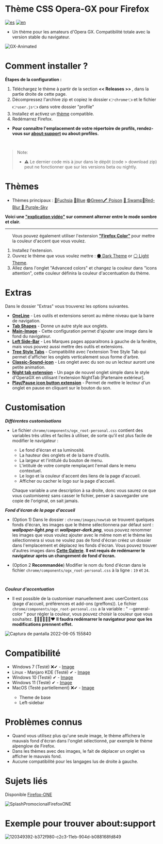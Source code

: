 # Thème CSS Opera-GX pour Firefox
[![es](https://img.shields.io/badge/lang-es-yellow.svg)](https://github.com/Tintouin/firefox-gx/blob/main/README.es.md)
[![en](https://img.shields.io/badge/lang-fr-blue.svg)](https://github.com/jonatasemidio/multilanguage-readme-pattern/blob/master/README.md)

<ul><li>Un thème pour les amateurs d'Opera GX. Compatibilité totale avec la version stable du navigateur.</li></ul>

![GX-Animated](https://user-images.githubusercontent.com/22057609/210189445-ced79421-3e1e-411b-87ed-1afbff82d9b1.png)

# Comment installer ?

<b>Étapes de la configuration :</b>
<ol>
   <li>Téléchargez le thème à partir de la section <b> << Releases >> </b>, dans la partie droite de cette page. </code></li> 
   <li>Décompressez l'archive zip et copiez le dossier 👉<code>chrome</code>👈 et le fichier 👉<code>user.js</code>👈 dans votre dossier "profile" </li>
   <li>Installez et activez un <a href="https://github.com/Godiesc/firefox-gx#temas---themes" >thème</a> compatible.</li>
   <li>Redémarrez Firefox. </li>
</ol>

<ul><li><p><b> Pour connaître l'emplacement de votre répertoire de profils, rendez-vous sur <a href="https://github.com/Godiesc/firefox-gx#example-of-aboutsupport"> about:support</a> ou about:profiles.</b></p></li></ul>
</br>

> <p>Note:<ul><li>⚠ Le dernier code mis à jour dans le dépôt (code > download zip) peut ne fonctionner que sur les versions beta ou nightly.</li></ul></p>

# Thèmes
<ul><li>Thèmes principaux : <a href= "https://addons.mozilla.org/es/firefox/addon/beautiful-opera-gx-fucsia/">🔴Fuchsia</a> <a href= "https://addons.mozilla.org/es/firefox/addon/beautiful-opera-gx-blue/">🔵Blue</a> <a href= "https://addons.mozilla.org/es/firefox/addon/beautiful-gx-green/" >🟢Green</a><a href= "https://addons.mozilla.org/es/firefox/addon/beautiful-poison/" >🖍 Poison</a> <a href= "https://addons.mozilla.org/es/firefox/addon/beautiful-swamp-in-autumn/" >🎑 Swamp</a><a href= "https://addons.mozilla.org/es/firefox/addon/beautiful-red-blur/">🌈Red-Blur</a><a href= "https://addons.mozilla.org/es/firefox/addon/beautiful-purple-sky/"> 🌆 Purple-Sky</a> </li></ul>
   
<p><b>Voici une <a href="https://imgur.com/a/0ZASdRb">"explication vidéo"</a> sur comment alterner entre le mode sombre et clair.</b></p>

<hr size=1px;border-style=dotted;color="#50505050" />
 
<ol><p>Vous pouvez également utiliser l'extension <b><a href="https://addons.mozilla.org/es/firefox/addon/firefox-color/">"Firefox Color"</a> </b> pour mettre la couleur d'accent que vous voulez.</p>
<li>Installez l'extension.</li>
<li> Ouvrez le thème que vous voulez mettre : <a href="https://color.firefox.com/?theme=XQAAAAJWBAAAAAAAAABBKYhm849SCicxcUfbB38oKRicm6da8pC6zcajvXUxVWhow0XG5K6BSwfdWytulM34uzM3LhuZvlDLNlGrQWcJvtOkdch_qcsPVi0nURBtsyHwEHcPSSdZBUPlEd-vDQwNy7595jjXYHVUDZw8QUFX13YJoRcCcwEU_Dzw709yH1YhjPaZd9vc7d_pmujWu5Wak7eyIlDRz7msPTiOUQAGJk08pOmPGTlzqfqv_zVenGs8n34O-pwABvBa3bniENYtOjF2zG6a1clmNiITgbNcIb_62b4a9Yemcqv7EZHQrCW7zmsAvNSloPy7oL6whNUFLSwbI6Mw5vgLa-hxr68dhAHr1ci0sPBuzH4X2v7tLQo5vKFoUH93wsR4AwL9J43ZXmO9TER1RnH2xUG4I0NvW4qxmJjIat-ppv43c0-fRci1Bj6noY7L9y6poRreLfdGKUXGbKH0FLlRHhs-Bia-AWSh_UuNqz1ILqetzdDWEtHtq2xzUlsh56YTwVUn1MCnjH3ms_M2oZCiP5nz8yVJeLgQPR0F6WFW4nJItk3xtTf9kvzHolSRcToly_Y8OTydALDLYe28MG_QaZDIhDmgJYn8pIdOSufv2FBPdGAxKQXqhhzhzNqEIz5uMi4Jz4ap3D7S1LXeRP_7RdGY"> ⚫ Dark Theme</a> or <a href="https://color.firefox.com/?theme=XQAAAAKEBAAAAAAAAABBKYhm849SCicxcUfbB38oKRicm6da8pvltSB9WkV2c-XLRbQ1Oez1zWXjUJZMfxQUKzTC_-cAsWtnZjVBpeauBmTjVBPomCKsNVE80fvRwY-rJ65R4jKCyUVJUxrFBxVOxkA_Rxvv8TOD070oV0UwW995RyQV9JG-qcd5cFRiuYzkoOoHlCuFUVFtPj-_VSSr0BzL4pxY0IpdnWN0KWhRBmt3bJSbrY2SZACmpn1-skZEU9Pl7kzFVSTXlVU1skeP3kB-2KFUyqRH8Bq3xQ7pvZUvgKGdOF1eMnUXONJyIXPMhZtlrI7Obxy9YLSETBcgDeTe9bxN3BBYKOuF10prltedblsTxpIdNNgEoG2yh9uTnk3c89KqyaYqsomU-bkA9mnxUzpdUGedTZy2yRp9rBdPL4OdYjxI6RX_vOIwZIreHwYr6bE18aOxjMyNAVkKeN7DlxTjNUXmGPcEA0AEAdibEk3tv-OZ9gM8LqxIC0vu9IQNCetSFNPUfnFa2mp-WLBnl9jxa_r-5geKcLuM29u1Tc1YVcfuE0T38PfAh6RtjUPUGW6AhKR5Q25wKre_e_CN-gF5_EA1eeTI_-9-6wg"> ⚪ Light Theme</a>.</li>
<li> Allez dans l'onglet "Advanced colors" et changez la couleur dans "icons attention", cette couleur définira la couleur d'accentuation du thème.</li></ol>

# Extras
<p>Dans le dossier "Extras" vous trouverez les options suivantes.</p>
<ul><li><a href="https://github.com/Godiesc/firefox-gx/tree/main/Extras/OneLine"><b>OneLine</b></a> - Les outils et extensions seront au même niveau que la barre de navigation.</li>
<li><a href="https://github.com/Godiesc/firefox-gx/tree/main/Extras/Tab-Shapes"><b>Tab Shapes</b></a> - Donne un autre style aux onglets.</li>
<li><a href="https://github.com/Godiesc/firefox-gx/tree/main/Extras/Main-Image"><b>Main-Image</b></a></a> - Cette configuration permet d'ajouter une image dans le fond du navigateur.</li>
<li><a href="https://github.com/Godiesc/firefox-gx/tree/main/Extras/Left-SideBar"><b>Left Side-Bar</b></a> - Les Marques pages apparaitrons à gauche de la fenêtre, mais vous pouvez aussi mettre des outils et extensions.</li>
<li><a href="https://github.com/Godiesc/firefox-gx/tree/main/Extras/TreeStyle-tabs"><b>Tree Style Tabs</b></a> - Compatibilité avec l'extension Tree Style Tab qui permet d'afficher les onglets verticalement sous forme d'arbre.</li>
<li><a href="https://github.com/Godiesc/firefox-gx/tree/main/Extras/Classic-Sound-icon"><b>Classic-Sound-icon</b></a> - Les onglet avec du son ou un lecteur auront une petite animation.</li>
<li><a href="https://github.com/MemeMan404/GX-NewTab-using-NightTab"><b>Night tab extension</b></a> - Un page de nouvel onglet simple dans le style d'OperaGX en utilisant l'extension NightTab [Partenaire extérieur].</li>
<li><a href="https://github.com/Godiesc/firefox-gx/tree/main/Extras/Play-Pause"><b>Play/Pause icon button extension</b></a> - Permet de mettre le lecteur d'un onglet en pause en cliquant sur le bouton du son.</li>
</ul>

# Customisation

<b><i>Différentes customisations</i></b>
<ul>
<li><p>Le fichier <code>chrome/components/ogx_root-personal.css</code> contient des variables très utiles et faciles à utiliser, de sorte qu'il est plus facile de modifier le navigateur :</p>
<ul>
<li>Le fond d'écran et sa luminosité.</li>
<li>La hauteur des onglets et de la barre d'outils.</li>
<li>La largeur et l'intitulé du bouton de menu.</li>
<li>L'intitulé de votre compte remplaçant l'email dans le menu contextuel.</li>
<li>Le logo et la couleur d'accent des liens de la page d'accueil.</li>
<li>Afficher ou cacher le logo sur la page d'accueil.</li>
</ul>
<p>Chaque variable a une description à sa droite, donc vous saurez ce que vous customiserez sans casser le fichier, penser à sauvegarder une copie de l'original, on sait jamais.</p></li></ul>

<b><i>Fond d'écran de la page d'accueil</i></b>
<ul>
   <li><p>(Option 1) Dans le dossier : <code>chrome/images/newtab</code> se trouvent quelques fonds d'écran, les images que le thème sélectionnera par défaut sont : <b><i>wallpaper-light.png</i></b> et <b><i>wallpaper-dark.png</i></b>, vous pouvez renommer les images que vous voulez ajouter avec le même nom et le thème les sélectionnera si vous ne voulez pas de fond d'écran créez un dossier dans l'emplacement et déplacez les fonds d'écran. Vous pouvez trouver d'autres images dans <a href="https://imgur.com/a/j78IhJN"><b>Cette Galerie</b></a>. <b>Il est requis de redémarrer le navigateur après un changement de fond d'écran.</b></p></li>
<li><p>(Option 2 <b>Recommandée</b>) Modifier le nom du fond d'écran dans le fichier <code>chrome/components/ogx_root-personal.css</code> à la ligne : <code>19</code> et <code>24</code>.<p></li></ul></br>

<b><i>Couleur d'accentuation</i></b>
<ul>
<li><p>Il est possible de la customiser manuellement avec userContent.css (page d'accueil, préférences et add-ons (greffons)). Le fichier <code>chrome/components/ogx_root-personal.css</code> a la variable : " --general-color " pour régler la couleur, vous pouvez choisir la couleur que vous souhaitez. 💙💚💜🤎💛🧡❤ <b>Il faudra redémarrer le navigateur pour que les modifications prennent effet. </b></p></li></ul>

![Captura de pantalla 2022-06-05 155840](https://user-images.githubusercontent.com/22057609/172070426-0de79289-eaa3-4826-ac62-af6230cdf877.png)

# Compatibilité

<ul><li>Windows 7 (Testé) ❌✔ - <a href="https://github.com/Godiesc/firefox-gx/discussions/70">Image</a></li>
<li>Linux - Manjaro KDE (Testé) ✔ - <a href="https://imgur.com/a/Byo3Mn7">Image</a></li>
<li>Windows 10 (Testé) ✔ - <a href="https://imgur.com/a/aYl8fjn">Image</a></li>
<li>Windows 11 (Testé) ✔ - <a href="https://user-images.githubusercontent.com/6202392/168166690-b9f232c7-ff0e-4107-95f0-2910f1c3c6fb.png" >Image</a></li>
<li>MacOS (Testé partiellement) ❌✔ - <a href="https://i.imgur.com/Y6V0dwr.png"> Image</a></li><ul><li>Theme de base</li><li>Left-sidebar</li></ul>
</ul>

# Problèmes connus
<ul>
<li>Quand vous utilisez plus qu'une seule image, le thème affichera le mauvais fond d'écran dans l'onglet sélectionné, par exemple le thème alpenglow de Firefox.</li>
<li>Dans les thèmes avec des images, le fait de déplacer un onglet va afficher le mauvais fond.</li>
<li>Aucune compatibilité pour les langages lus de droite à gauche.</li>
</ul>

# Sujets liés
Disponible [Firefox-ONE](https://github.com/Godiesc/firefox-one)

![SplashPromocionalFirefoxONE](https://github.com/Godiesc/firefox-one/assets/22057609/453c2917-8cee-4424-b550-e4e38f492c84)

# Exemple pour trouver about:support

![120349392-b372f980-c2c3-11eb-904d-b088168fd849](https://user-images.githubusercontent.com/22057609/156908375-824f8679-56a5-4d09-a86f-353a7f61135e.png)

